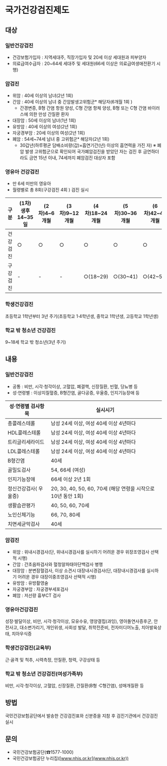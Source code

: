 # 국가건강검진제도

## 대상

### 일반건강검진
- 건강보험가입자 : 지역세대주, 직장가입자 및 20세 이상 세대원과 피부양자
- 의료급여수급자 : 20~64세 세대주 및 세대원(66세 이상은 의료급여생애전환기 시행)

### 암검진
- 위암 : 40세 이상의 남녀(2년 1회)
- 간암 : 40세 이상의 남녀 중 간암발생고위험군* 해당자(6개월 1회 )
  * 간경변증, B형 간염 항원 양성, C형 간염 항체 양성, B형 또는 C형 간염 바이러스에 의한 만성 간질환 환자
- 대장암 : 50세 이상의 남녀(1년 1회)
- 유방암 : 40세 이상의 여성(2년 1회)
- 자궁경부암 : 20세 이상의 여성(2년 1회)
- 폐암 : 54세~74세 남녀 중 고위험군* 해당자(2년 1회)
  * 30갑년(하루평균 담배소비량(갑)×흡연기간(년) 이상의 흡연력을 가진 자)
  ※ 폐암 발생 고위험군으로 확인되어 국가폐암검진을 받았던 자는 검진 후 금연하더라도 금연 15년 이내, 74세까지 폐암검진 대상자 포함

### 영유아 건강검진
- 만 6세 미만의 영유아 
- 월령별로 총 8회(구강검진 4회 ) 검진 실시

| 구분          | (1차)생후14~35일 | (2차)4~6개월 | (3차)9~12개월 | (4차)18~24개월 | (5차)30~36개월 | (6차)42~48개월 | (7차)54~60개월 | (8차)66~71개월 |
|---------------|-----------------|-------------|--------------|---------------|---------------|---------------|---------------|---------------|
| 건강검진      | ○               | ○           | ○            | ○             | ○             | ○             | ○             | ○             |
| 구강검진      | -               | -           | -            | ○(18~29)     | ○(30~41)     | ○(42~53)     | ○(54~65)     | -             |

### 학생건강검진
초등학교 1학년부터 3년 주기(초등학교 1·4학년생, 중학교 1학년생, 고등학교 1학년생)

### 학교 밖 청소년 건강검진
9~18세 학교 밖 청소년(3년 주기)

## 내용

### 일반건강검진
- 공통 : 비만, 시각·청각이상, 고혈압, 폐결핵, 신장질환, 빈혈, 당뇨병 등
- 성·연령별 : 이상지질혈증, B형간염, 골다공증, 우울증, 인지기능장애 등

| 성·연령별 검사항목 | 실시시기                                                    |
|------------------|------------------------------------------------------------|
| 총콜레스테롤      | 남성 24세 이상, 여성 40세 이상 4년마다                      |
| HDL콜레스테롤    | 남성 24세 이상, 여성 40세 이상 4년마다                       |
| 트리글리세라이드 | 남성 24세 이상, 여성 40세 이상 4년마다                              |
| LDL콜레스테롤    |남성 24세 이상, 여성 40세 이상 4년마다                              |
| B형간염           | 40세                                                       |
| 골밀도검사       | 54, 66세 (여성)                                            |
| 인지기능장애      | 66세 이상 2년 1회                                          |
| 정신건강검사( 우울증)| 20, 30, 40, 50, 60, 70세 (해당 연령을 시작으로 10년 동안 1회)|
| 생활습관평가       | 40, 50, 60, 70세                                           |
| 노인신체기능      | 66, 70, 80세                                               |
| 치면세균막검사    | 40세                                                       |

### 암검진
- 위암 : 위내시경검사(단, 위내시경검사를 실시하기 어려운 경우 위장조영검사 선택적 시행)
- 간암 : 간초음파검사와 혈청알파태아단백검사 병행
- 대장암 : 분변잠혈검사, 이상 소견시 대장내시경검사(단, 대장내시경검사를 실시하기 어려운 경우 대장이중조영검사 선택적 시행)
- 유방암 : 유방촬영술
- 자궁경부암 : 자궁경부세포검사
- 폐암 : 저선량 흉부CT 검사

### 영유아건강검진
성장·발달이상, 비만, 시각·청각이상, 모유수유, 영양결핍(과잉), 영아돌연사증후군, 안전사고, 대소변가리기, 개인위생, 사회성 발달, 취학전준비, 전자미디어노출, 치아발육상태, 치아우식증

### 학생건강검진(교육부)
근·골격 및 척추, 시력측정, 안질환, 청력, 구강상태 등

### 학교 밖 청소년 건강검진(여성가족부)
비만, 시각·청각이상, 고혈압, 신장질환, 간질환(B형 ·C형간염), 성매개질환 등

## 방법
국민건강보험공단에서 발송한 건강검진표와 신분증을 지참 후 검진기관에서 건강검진 실시

## 문의
- 국민건강보험공단(☎1577-1000)
- 국민건강보험공단 누리집([www.nhis.or.kr](www.nhis.or.kr))
